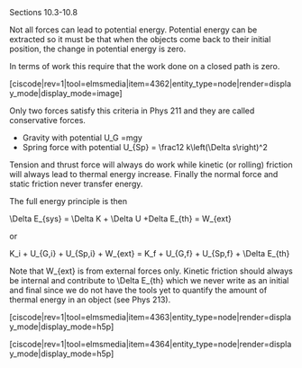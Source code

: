 <stop-note>
    <span slot="message">Sections 10.3-10.8</span>
</stop-note>

Not all forces can lead to potential energy. Potential energy can be extracted so it must be that when the objects come back to their initial position, the change in potential energy is zero. 

In terms of work this require that the work done on a closed path is zero. 

[ciscode|rev=1|tool=elmsmedia|item=4362|entity_type=node|render=display_mode|display_mode=image]

Only two forces satisfy this criteria in Phys 211 and they are called conservative forces. 

* Gravity with potential <lrn-math> U_G =mgy </lrn-math>
* Spring force with potential <lrn-math> U_{Sp} = \frac12 k\left(\Delta s\right)^2

Tension and thrust force will always do work while kinetic (or rolling) friction will always lead to thermal energy increase. Finally the normal force and static friction never transfer energy. 

The full energy principle is then

<lrn-math> \Delta E_{sys} = \Delta K + \Delta U +Delta E_{th} = W_{ext} </lrn-math>

or 

<lrn-math> K_i + U_{G,i} + U_{Sp,i} + W_{ext} = K_f + U_{G,f} + U_{Sp,f} + \Delta E_{th} </lrn-math>

<lrndesign-sidenote label="Instructor Note" icon="bookmark" bg-color="#c2e5f2">
Note that <lrn-math> W_{ext} </lrn-math> is from external forces only. Kinetic friction should always be internal and contribute to <lrn-math> \Delta E_{th} </lrn-math> which we never write as an initial and final since we do not have the tools yet to quantify the amount of thermal energy in an object (see Phys 213). 
</lrndesign-sidenote>

[ciscode|rev=1|tool=elmsmedia|item=4363|entity_type=node|render=display_mode|display_mode=h5p]

[ciscode|rev=1|tool=elmsmedia|item=4364|entity_type=node|render=display_mode|display_mode=h5p]